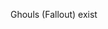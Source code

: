 

Ghouls (Fallout) exist 
<!--stackedit_data:
eyJoaXN0b3J5IjpbLTE1MzY2ODA4MTcsLTU5ODg3NTAzMiw3Mz
A5OTgxMTZdfQ==
-->